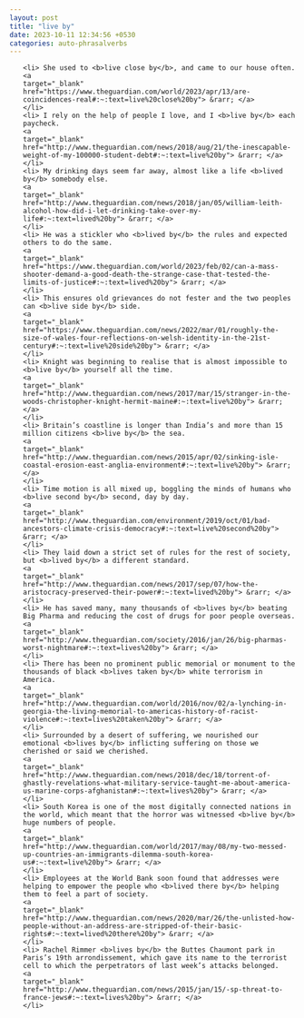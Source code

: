 ```yaml
---
layout: post
title: "live by"
date: 2023-10-11 12:34:56 +0530
categories: auto-phrasalverbs
---
```

<ol>

    <li> She used to <b>live close by</b>, and came to our house often.
    <a 
    target="_blank" 
    href="https://www.theguardian.com/world/2023/apr/13/are-coincidences-real#:~:text=live%20close%20by"> &rarr; </a>
    </li>
    <li> I rely on the help of people I love, and I <b>live by</b> each paycheck.
    <a 
    target="_blank" 
    href="http://www.theguardian.com/news/2018/aug/21/the-inescapable-weight-of-my-100000-student-debt#:~:text=live%20by"> &rarr; </a>
    </li>
    <li> My drinking days seem far away, almost like a life <b>lived by</b> somebody else.
    <a 
    target="_blank" 
    href="http://www.theguardian.com/news/2018/jan/05/william-leith-alcohol-how-did-i-let-drinking-take-over-my-life#:~:text=lived%20by"> &rarr; </a>
    </li>
    <li> He was a stickler who <b>lived by</b> the rules and expected others to do the same.
    <a 
    target="_blank" 
    href="https://www.theguardian.com/world/2023/feb/02/can-a-mass-shooter-demand-a-good-death-the-strange-case-that-tested-the-limits-of-justice#:~:text=lived%20by"> &rarr; </a>
    </li>
    <li> This ensures old grievances do not fester and the two peoples can <b>live side by</b> side.
    <a 
    target="_blank" 
    href="https://www.theguardian.com/news/2022/mar/01/roughly-the-size-of-wales-four-reflections-on-welsh-identity-in-the-21st-century#:~:text=live%20side%20by"> &rarr; </a>
    </li>
    <li> Knight was beginning to realise that is almost impossible to <b>live by</b> yourself all the time.
    <a 
    target="_blank" 
    href="http://www.theguardian.com/news/2017/mar/15/stranger-in-the-woods-christopher-knight-hermit-maine#:~:text=live%20by"> &rarr; </a>
    </li>
    <li> Britain’s coastline is longer than India’s and more than 15 million citizens <b>live by</b> the sea.
    <a 
    target="_blank" 
    href="http://www.theguardian.com/news/2015/apr/02/sinking-isle-coastal-erosion-east-anglia-environment#:~:text=live%20by"> &rarr; </a>
    </li>
    <li> Time motion is all mixed up, boggling the minds of humans who <b>live second by</b> second, day by day.
    <a 
    target="_blank" 
    href="http://www.theguardian.com/environment/2019/oct/01/bad-ancestors-climate-crisis-democracy#:~:text=live%20second%20by"> &rarr; </a>
    </li>
    <li> They laid down a strict set of rules for the rest of society, but <b>lived by</b> a different standard.
    <a 
    target="_blank" 
    href="http://www.theguardian.com/news/2017/sep/07/how-the-aristocracy-preserved-their-power#:~:text=lived%20by"> &rarr; </a>
    </li>
    <li> He has saved many, many thousands of <b>lives by</b> beating Big Pharma and reducing the cost of drugs for poor people overseas.
    <a 
    target="_blank" 
    href="http://www.theguardian.com/society/2016/jan/26/big-pharmas-worst-nightmare#:~:text=lives%20by"> &rarr; </a>
    </li>
    <li> There has been no prominent public memorial or monument to the thousands of black <b>lives taken by</b> white terrorism in America.
    <a 
    target="_blank" 
    href="http://www.theguardian.com/world/2016/nov/02/a-lynching-in-georgia-the-living-memorial-to-americas-history-of-racist-violence#:~:text=lives%20taken%20by"> &rarr; </a>
    </li>
    <li> Surrounded by a desert of suffering, we nourished our emotional <b>lives by</b> inflicting suffering on those we cherished or said we cherished.
    <a 
    target="_blank" 
    href="http://www.theguardian.com/news/2018/dec/18/torrent-of-ghastly-revelations-what-military-service-taught-me-about-america-us-marine-corps-afghanistan#:~:text=lives%20by"> &rarr; </a>
    </li>
    <li> South Korea is one of the most digitally connected nations in the world, which meant that the horror was witnessed <b>live by</b> huge numbers of people.
    <a 
    target="_blank" 
    href="http://www.theguardian.com/world/2017/may/08/my-two-messed-up-countries-an-immigrants-dilemma-south-korea-us#:~:text=live%20by"> &rarr; </a>
    </li>
    <li> Employees at the World Bank soon found that addresses were helping to empower the people who <b>lived there by</b> helping them to feel a part of society.
    <a 
    target="_blank" 
    href="http://www.theguardian.com/news/2020/mar/26/the-unlisted-how-people-without-an-address-are-stripped-of-their-basic-rights#:~:text=lived%20there%20by"> &rarr; </a>
    </li>
    <li> Rachel Rimmer <b>lives by</b> the Buttes Chaumont park in Paris’s 19th arrondissement, which gave its name to the terrorist cell to which the perpetrators of last week’s attacks belonged.
    <a 
    target="_blank" 
    href="http://www.theguardian.com/news/2015/jan/15/-sp-threat-to-france-jews#:~:text=lives%20by"> &rarr; </a>
    </li>